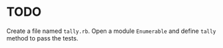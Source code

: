 # TODO

Create a file named `tally.rb`.
Open a module `Enumerable` and define `tally` method to pass the tests.
